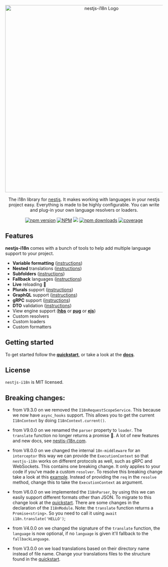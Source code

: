 <p align="center">
  <a href="https://nestjs-i18n.com/" target="_blank"><img src="https://nestjs-i18n.com/img/logo.svg" width="600" alt="nestjs-i18n Logo" /></a>
</p>
<p align="center">
  The i18n library for <a href="https://nestjs.com" target="_blank">nestjs</a>. It makes working with languages in your nestjs project easy. Everything is made to be highly configurable. You can write and plug-in your own language resolvers or loaders.
  <p align="center">
    <a href="https://www.npmjs.com/package/nestjs-i18n" target="_blank"><img alt="npm version" src="https://img.shields.io/npm/v/nestjs-i18n" /></a>
    <a href="https://www.npmjs.com/package/nestjs-i18n" target="_blank"><img alt="NPM" src="https://img.shields.io/npm/l/nestjs-i18n" /></a>
    <a href="https://github.com/toonvanstrijp/nestjs-i18n/actions/workflows/test.yaml" target="_blank"><img src="https://github.com/toonvanstrijp/nestjs-i18n/actions/workflows/test.yaml/badge.svg?branch=main" /></a>
    <a href="https://www.npmjs.com/package/nestjs-i18n" target="_blank"><img alt="npm downloads" src="https://img.shields.io/npm/dm/nestjs-i18n" /></a>
     <a href="https://coveralls.io/github/toonvanstrijp/nestjs-i18n?branch=main" target="_blank"><img alt="coverage" src="https://coveralls.io/repos/github/toonvanstrijp/nestjs-i18n/badge.svg?branch=main" /></a>
  </p>
</p>

## Features

**nestjs-i18n** comes with a bunch of tools to help add multiple language support to your project.

- **Variable formatting** ([instructions](https://nestjs-i18n.com/guides/formatting))
- **Nested** translations ([instructions](https://nestjs-i18n.com/guides/nested))
- **Subfolders** ([instructions](https://nestjs-i18n.com/concepts/loader#subfolders))
- **Fallback** languages ([instructions](https://nestjs-i18n.com/guides/fallback-languages))
- **Live** reloading 🎉
- **Plurals** support ([instructions](https://nestjs-i18n.com/guides/plurals))
- **GraphQL** support ([instructions](https://nestjs-i18n.com/guides/graphql))
- **gRPC** support ([instructions](https://nestjs-i18n.com/guides/grpc))
- **DTO** validation ([instructions](https://nestjs-i18n.com/guides/dto_validation/global-validation))
- View engine support ([**hbs**](https://nestjs-i18n.com/guides/view_engines/handlebars) or [**pug**](https://nestjs-i18n.com/guides/view_engines/pug) or [**ejs**](https://nestjs-i18n.com/guides/view_engines/ejs))
- Custom resolvers
- Custom loaders
- Custom formatters

## Getting started

To get started follow the [**quickstart**](https://nestjs-i18n.com/quick-start), or take a look at the [**docs**](https://nestjs-i18n.com/). 

## License

`nestjs-i18n` is MIT licensed.

## Breaking changes:
- from V9.3.0 on we removed the `I18nRequestScopeService`. This because we now have `async_hooks` support. This allows you to get the current `I18nContext` by doing `I18nContext.current()`.

- from V9.0.0 on we renamed the `parser` property to `loader`. The `translate` function no longer returns a promise 🎉. A lot of new features and new docs, see [nestjs-i18n.com](https://nestjs-i18n.com/).

- from V8.0.0 on we changed the internal `18n-middleware` for an `interceptor` this way we can provide the `ExecutionContext` so that `nestjs-i18n` works on different protocols as well, such as gRPC and WebSockets. This contains one breaking change. It only applies to your code if you've made a custom `resolver`. To resolve this breaking change take a look at this [example](https://nestjs-i18n.com/concepts/resolver). Instead of providing the `req` in the `resolve` method, change this to take the `ExecutionContext` as argument.

- from V6.0.0 on we implemented the `I18nParser`, by using this we can easily support different formats other than JSON. To migrate to this change look at the [quickstart](https://nestjs-i18n.com/quick-start). There are some changes in the declaration of the `I18nModule`. Note: the `translate` function returns a `Promise<string>`. So you need to call it using `await i18n.translate('HELLO')`;

- from V4.0.0 on we changed the signature of the `translate` function, the `language` is now optional, if no `language` is given it'll fallback to the `fallbackLanguage`.

- from V3.0.0 on we load translations based on their directory name instead of file name. Change your translations files to the structure found in the [quickstart](https://nestjs-i18n.com/quick-start#setup-translation-files).
